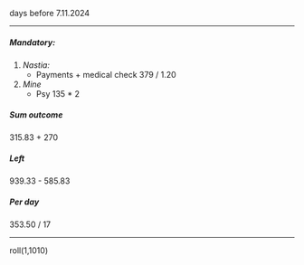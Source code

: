 days before 7.11.2024
___
##### Mandatory:
1. _Nastia:_
	* Payments + medical check
		379 / 1.20 
1. _Mine_
	* Psy
		135 * 2

##### Sum outcome
315.83 + 270

##### Left
939.33 - 585.83

##### Per day
353.50 / 17
___
roll(1,1010)




